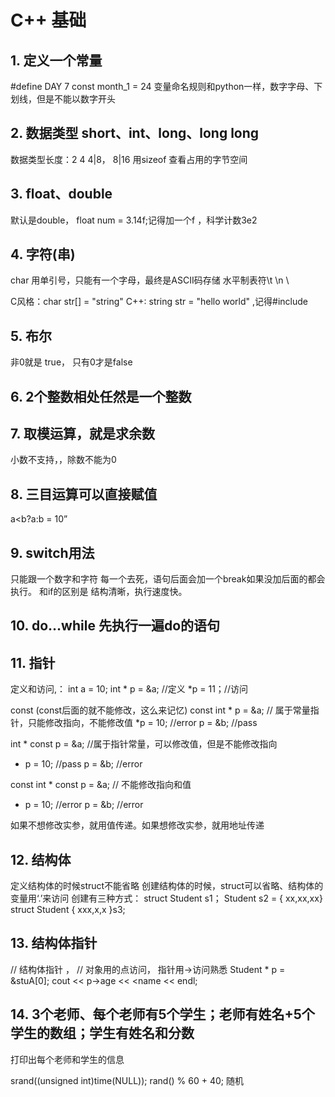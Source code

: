 # C++ 基础
## 1. 定义一个常量
#define DAY 7
const month_1 = 24
变量命名规则和python一样，数字字母、下划线，但是不能以数字开头

## 2. 数据类型 short、int、long、long long
数据类型长度：2 4 4|8， 8|16
用sizeof 查看占用的字节空间

## 3. float、double
默认是double， float num = 3.14f;记得加一个f ，科学计数3e2 

## 4. 字符(串) 
char 用单引号，只能有一个字母，最终是ASCII码存储
水平制表符\t  \n \\

C风格：char str[] = "string"
C++: string str = "hello world" ,记得#include <string>

## 5. 布尔
非0就是 true， 只有0才是false

## 6. 2个整数相处任然是一个整数

## 7. 取模运算，就是求余数
小数不支持，，除数不能为0

## 8. 三目运算可以直接赋值

a<b?a:b = 10”

## 9. switch用法
只能跟一个数字和字符
每一个去死，语句后面会加一个break如果没加后面的都会执行。
和if的区别是 结构清晰，执行速度快。

## 10. do…while 先执行一遍do的语句

## 11. 指针

定义和访问,：
int a = 10;
int * p = &a; //定义
*p = 11；//访问

const (const后面的就不能修改，这么来记忆)
const int * p = &a; // 属于常量指针，只能修改指向，不能修改值
*p = 10; //error
p = &b; //pass

int * const p = &a; //属于指针常量，可以修改值，但是不能修改指向
* p = 10; //pass
p = &b; //error

const int * const p = &a; // 不能修改指向和值
* p = 10; //error
p = &b; //error

如果不想修改实参，就用值传递。如果想修改实参，就用地址传递

## 12. 结构体
定义结构体的时候struct不能省略
创建结构体的时候，struct可以省略、结构体的变量用‘.’来访问
创建有三种方式：
struct Student s1；
Student s2 = { xx,xx,xx}
struct Student {
xxx,x,x
}s3;

## 13. 结构体指针
// 结构体指针 ，
// 对象用的点访问， 指针用->访问熟悉
Student * p = &stuA[0];
cout << p->age << <<p->name << endl;

## 14. 3个老师、每个老师有5个学生；老师有姓名+5个学生的数组；学生有姓名和分数
打印出每个老师和学生的信息

srand((unsigned int)time(NULL)); rand() % 60 + 40;  随机
